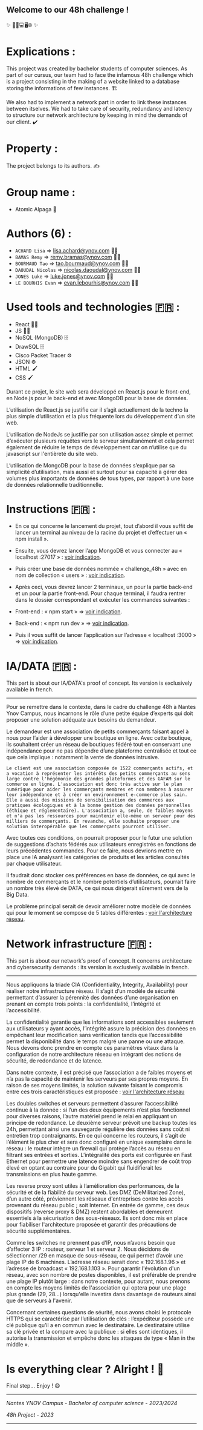## Welcome to our 48h challenge !

✨ 🔌📱💻🖥️🌐 ✨

# Explications :

This project was created by bachelor students of computer sciences. As part of our cursus, our team had to face the infamous 48h challenge which is a project consisting in the making of a website linked to a database storing the informations of few instances. 🏗️

We also had to implement a network part in order to link these instances between itselves. We had to take care of security, redundancy and latency to structure our network architecture by keeping in mind the demands of our client. ✔️  


# Property : 

The project belongs to its authors. ✍️ 


# Group name : 

- Atomic Alpaga 🦙


# Authors (6) :

- `ACHARD Lisa` => lisa.achard@ynov.com 👩‍🎓
- `BAMAS Remy` => remy.bramas@ynov.com 👨‍🎓
- `BOURMAUD Tao` => tao.bourmaud@ynov.com 👨‍🎓
- `DAOUDAL Nicolas` => nicolas.daoudal@ynov.com 👨‍🎓
- `JONES Luke` => luke.jones@ynov.com 👨‍🎓
- `LE BOURHIS Evan` => evan.lebourhis@ynov.com 👨‍🎓   


# Used tools and technologies 🇫🇷 :

- React 👨‍💻
- JS 👨‍💻
- NoSQL (MongoDB) 🗄️
- DrawSQL 🗄️
- Cisco Packet Tracer ⚙️
- JSON ⚙️
- HTML 🖌️
- CSS 🖌️

Durant ce projet, le site web sera développé en React.js pour le front-end, en Node.js pour le back-end et avec MongoDB pour la base de données.

L’utilisation de React.js se justifie car il s’agit actuellement de la techno la plus simple d’utilisation et la plus fréquente lors du développement d’un site web.

L’utilisation de NodeJs se justifie par son utilisation assez simple et permet d’exécuter plusieurs requêtes vers le serveur simultanément et cela permet également de réduire le temps de développement car on n’utilise que du javascript sur l'entièreté du site web.

L’utilisation de MongoDB pour la base de données s’explique par sa simplicité d’utilisation, mais aussi et surtout pour sa capacité à gérer des volumes plus importants de données de tous types, par rapport à une base de données relationnelle traditionnelle.



# Instructions 🇫🇷 : 

- En ce qui concerne le lancement du projet, tout d’abord il vous suffit de lancer un terminal au niveau de la racine du projet et d’effectuer un « npm install ».

- Ensuite, vous devrez lancer l’app MongoDB et vous connecter au « localhost :27017 » : [voir indication](./Doc/1.png).

- Puis créer une base de données nommée « challenge_48h » avec en nom de collection « users » : [voir indication](./Doc/2.png).

- Après ceci, vous devrez lancer 2 terminaux, un pour la partie back-end et un pour la partie front-end. Pour chaque terminal, il faudra rentrer dans le dossier correspondant et exécuter les commandes suivantes : 

- Front-end : « npm start » => [voir indication](./Doc/3.png).

- Back-end : « npm run dev » => [voir indication](./Doc/4.png).

- Puis il vous suffit de lancer l’application sur l’adresse « localhost :3000 » => [voir indication](./Doc/5.png).


# IA/DATA 🇫🇷 :

This part is about our IA/DATA's proof of concept. Its version is exclusively available in french.

---


Pour se remettre dans le contexte, dans le cadre du challenge 48h à Nantes Ynov Campus, nous incarnons le rôle d’une petite équipe d’experts qui doit proposer une solution adéquate aux besoins du demandeur.

Le demandeur est une association de petits commerçants faisant appel à nous pour l’aider à développer une boutique en ligne. Avec cette boutique, ils souhaitent créer un réseau de boutiques fédéré tout en conservant une indépendance pour ne pas dépendre d’une plateforme centralisée et tout ce que cela implique : notamment la vente de données intrusive.

`Le client est une association composée de 1522 commerçants actifs, et a vocation à représenter les intérêts des petits commerçants au sens large contre l'hégémonie des grandes plateformes et des GAFAM sur le commerce en ligne.
L'association est donc très active sur le plan numérique pour aider les commerçants membres et non membres à assurer leur indépendance et à créer un environnement e-commerce plus sain. Elle a aussi des missions de sensibilisation des commerces aux pratiques écologiques et à la bonne gestion des données personnelles (éthique et réglementaire).
L'association a, seule, de faibles moyens et n'a pas les ressources pour maintenir elle-même un serveur pour des milliers de commerçants. En revanche, elle souhaite proposer une solution interopérable que les commerçants pourront utiliser.`

Avec toutes ces conditions, on pourrait proposer pour le futur une solution de suggestions d’achats fédérés aux utilisateurs enregistrés en fonctions de leurs précédentes commandes. Pour ce faire, nous devrions mettre en place une IA analysant les catégories de produits et les articles consultés par chaque utilisateur. 

Il faudrait donc stocker ces préférences en base de données, ce qui avec le nombre de commerçants et le nombre potentiels d’utilisateurs, pourrait faire un nombre très élevé de DATA, ce qui nous dirigerait sûrement vers de la Big Data.

Le problème principal serait de devoir améliorer notre modèle de données qui pour le moment se compose de 5 tables différentes : [voir l'architecture réseau](./Doc/DB.png).


# Network infrastructure 🇫🇷 :

This part is about our network's proof of concept. It concerns architecture and cybersecurity demands : its version is exclusively available in french.

---

Nous appliquons la triade CIA (Confidentiality, Integrity, Availability) pour réaliser notre infrastructure réseau. Il s’agit d’un modèle de sécurité permettant d’assurer la pérennité des données d’une organisation en prenant en compte trois points : la confidentialité, l’intégrité et l’accessibilité. 

La confidentialité garantie que les informations sont accessibles seulement aux utilisateurs y ayant accès, l’intégrité assure la précision des données en empêchant leur modification sans vérification tandis que l’accessibilité permet la disponibilité dans le temps malgré une panne ou une attaque. Nous devons donc prendre en compte ces paramètres vitaux dans la configuration de notre architecture réseau en intégrant des notions de sécurité, de redondance et de latence.

Dans notre contexte, il est précisé que l’association a de faibles moyens et n’a pas la capacité de maintenir les serveurs par ses propres moyens. En raison de ses moyens limités, la solution suivante faisant le compromis entre ces trois caractéristiques est proposée : [voir l'architecture réseau](./Doc/NetworkInfra.PNG)

Les doubles switches et serveurs permettent d’assurer l’accessibilité continue à la donnée : si l’un des deux équipements n’est plus fonctionnel pour diverses raisons, l’autre matériel prend le relai en appliquant un principe de redondance. Le deuxième serveur prévoit une backup toutes les 24h, permettant ainsi une sauvegarde régulière des données sans coût ni entretien trop contraignants. En ce qui concerne les routeurs, il s’agit de l’élément le plus cher et sera donc configuré en unique exemplaire dans le réseau : le routeur intègre un firewall qui protège l’accès au réseau en filtrant ses entrées et sorties. L’intégralité des ports est configurée en Fast Ethernet pour permettre une latence moindre sans engendrer de coût trop élevé en optant au contraire pour du Gigabit qui fluidifierait les transmissions en plus haute gamme.

Les reverse proxy sont utiles à l’amélioration des performances, de la sécurité et de la fiabilité du serveur web. Les DMZ (DeMilitarized Zone), d’un autre côté, préviennent les réseaux d'entreprises contre les accès provenant du réseau public ; soit Internet. En entrée de gamme, ces deux dispositifs (reverse proxy & DMZ) restent abordables et demeurent essentiels à la sécurisation des sous-réseaux. Ils sont donc mis en place pour fiabiliser l'architecture proposée et garantir des précautions de sécurité supplémentaires.

Comme les switches ne prennent pas d’IP, nous n’avons besoin que d’affecter 3 IP : routeur, serveur 1 et serveur 2. Nous décidons de sélectionner /29 en masque de sous-réseau, ce qui permet d’avoir une plage IP de 6 machines. L’adresse réseau serait donc « 192.168.1.96 » et l’adresse de broadcast « 192.168.1.103 ». Pour garantir l'évolution d'un réseau, avec son nombre de postes disponibles, il est préférable de prendre une plage IP plutôt large : dans notre contexte, pour autant, nous prenons en compte les moyens limités de l'association qui optera pour une plage plus grande (29, 28...) lorsqu'elle investira dans davantage de routeurs ainsi que de serveurs à l'avenir.

Concernant certaines questions de séurité, nous avons choisi le protocole HTTPS qui se caractérise par l’utilisation de clés : l’expéditeur possède une clé publique qu’il a en commun avec le destinataire. Le destinataire utilise sa clé privée et la compare avec la publique : si elles sont identiques, il autorise la transmission et empêche donc les attaques de type « Man in the middle ».



# Is everything clear ? Alright ! 🎉

Final step... Enjoy ! 😄


---

*Nantes YNOV Campus - Bachelor of computer science - 2023/2024*

*48h Project - 2023*

---